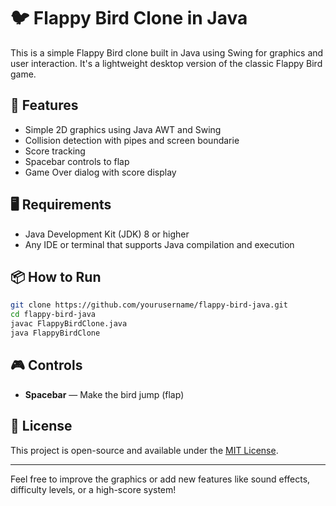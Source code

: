 # 🐦 Flappy Bird Clone in Java

This is a simple Flappy Bird clone built in Java using Swing for graphics and user interaction. It's a lightweight desktop version of the classic Flappy Bird game.

## 🚀 Features

- Simple 2D graphics using Java AWT and Swing  
- Collision detection with pipes and screen boundarie
- Score tracking  
- Spacebar controls to flap  
- Game Over dialog with score display

## 🖥️ Requirements

- Java Development Kit (JDK) 8 or higher  
- Any IDE or terminal that supports Java compilation and execution

## 📦 How to Run

```bash
git clone https://github.com/yourusername/flappy-bird-java.git
cd flappy-bird-java
javac FlappyBirdClone.java
java FlappyBirdClone
```

## 🎮 Controls

- **Spacebar** — Make the bird jump (flap)

## 📝 License

This project is open-source and available under the [MIT License](LICENSE).

---

Feel free to improve the graphics or add new features like sound effects, difficulty levels, or a high-score system!

